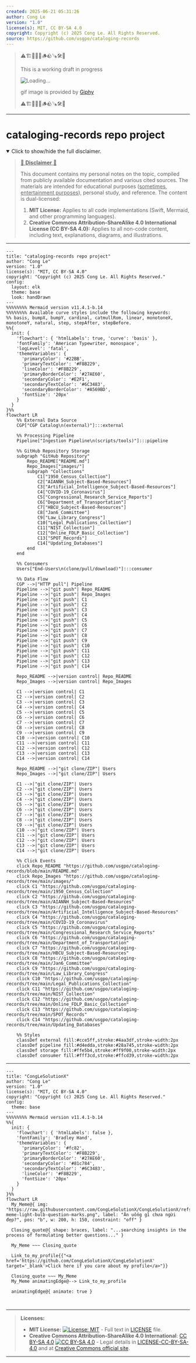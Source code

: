 ```yaml
---
created: 2025-06-21 05:31:26
author: Cong Le
version: "1.0"
license(s): MIT, CC BY-SA 4.0
copyright: Copyright (c) 2025 Cong Le. All Rights Reserved.
source: https://github.com/usgpo/cataloging-records
---
```



> ⚠️🏗️🚧🦺🧱🪵🪨🪚🛠️👷
> 
> This is a working draft in progress
> 
> ![Loading...](https://media2.giphy.com/media/v1.Y2lkPTc5MGI3NjExMXVjejV3dnVjc2o5MXd3eXBvcDR1cHlzbHQ1Z2R6YjY0ZHpmdjJ6OCZlcD12MV9pbnRlcm5hbF9naWZfYnlfaWQmY3Q9Zw/hL9q5k9dk9l0wGd4e0/giphy.gif)
>
> gif image is provided by [Giphy](https://giphy.com)
> 
> ⚠️🏗️🚧🦺🧱🪵🪨🪚🛠️👷


----




# cataloging-records repo project
<details open>
<summary>Click to show/hide the full disclaimer.</summary>
   
> <ins>📢 **Disclaimer** 🚨</ins>
>
> This document contains my personal notes on the topic,
> compiled from publicly available documentation and various cited sources.
> The materials are intended for educational purposes (<ins>sometimes, entertainment purposes</ins>), personal study, and reference.
> The content is dual-licensed:
> 1. **MIT License:** Applies to all code implementations (Swift, Mermaid, and other programming languages).
> 2. **Creative Commons Attribution-ShareAlike 4.0 International License (CC BY-SA 4.0):** Applies to all non-code content, including text, explanations, diagrams, and illustrations.

</details>


----

```mermaid
---
title: "cataloging-records repo project"
author: "Cong Le"
version: "1.0"
license(s): "MIT, CC BY-SA 4.0"
copyright: "Copyright (c) 2025 Cong Le. All Rights Reserved."
config:
  layout: elk
  theme: base
  look: handDrawn
---
%%%%%%%% Mermaid version v11.4.1-b.14
%%%%%%%% Available curve styles include the following keywords:
%% basis, bumpX, bumpY, cardinal, catmullRom, linear, monotoneX, monotoneY, natural, step, stepAfter, stepBefore.
%%{
  init: {
    'flowchart': { 'htmlLabels': true, 'curve': 'basis' },
    'fontFamily': 'American Typewriter, monospace',
    'logLevel': 'fatal',
    'themeVariables': {
      'primaryColor': '#22BB',
      'primaryTextColor': '#F8B229',
      'lineColor': '#F8B229',
      'primaryBorderColor': '#27AE60',
      'secondaryColor': '#E2F1',
      'secondaryTextColor': '#6C3483',
      'secondaryBorderColor': '#A569BD',
      'fontSize': '20px'
    }
  }
}%%
flowchart LR
    %% External Data Source
    CGP["CGP Catalog\n(external)"]:::external

    %% Processing Pipeline
    Pipeline["Ingestion Pipeline\n(scripts/tools)"]:::pipeline

    %% GitHub Repository Storage
    subgraph "GitHub Repository" 
        Repo_README["README.md"] 
        Repo_Images["images/"]
        subgraph "Collections"
            C1["1950_Census_Collection"]
            C2["AIANNH_Subject-Based-Resources"]
            C3["Artificial_Intelligence_Subject-Based-Resources"]
            C4["COVID-19_Coronavirus"]
            C5["Congressional_Research_Service_Reports"]
            C6["Department_of_Transportation"]
            C7["HBCU_Subject-Based-Resources"]
            C8["Jan6_Committee"]
            C9["Law_Library_Congress"]
            C10["Legal_Publications_Collection"]
            C11["NIST_Collection"]
            C12["Online_FDLP_Basic_Collection"]
            C13["SPOT_Records"]
            C14["Updating_Databases"]
        end
    end

    %% Consumers
    Users["End-Users\n(clone/pull/download)"]:::consumer

    %% Data Flow
    CGP -->|"HTTP pull"| Pipeline
    Pipeline -->|"git push"| Repo_README
    Pipeline -->|"git push"| Repo_Images
    Pipeline -->|"git push"| C1
    Pipeline -->|"git push"| C2
    Pipeline -->|"git push"| C3
    Pipeline -->|"git push"| C4
    Pipeline -->|"git push"| C5
    Pipeline -->|"git push"| C6
    Pipeline -->|"git push"| C7
    Pipeline -->|"git push"| C8
    Pipeline -->|"git push"| C9
    Pipeline -->|"git push"| C10
    Pipeline -->|"git push"| C11
    Pipeline -->|"git push"| C12
    Pipeline -->|"git push"| C13
    Pipeline -->|"git push"| C14
    
    Repo_README -->|version control| Repo_README
    Repo_Images -->|version control| Repo_Images
    
    C1 -->|version control| C1
    C2 -->|version control| C2
    C3 -->|version control| C3
    C4 -->|version control| C4
    C5 -->|version control| C5
    C6 -->|version control| C6
    C7 -->|version control| C7
    C8 -->|version control| C8
    C9 -->|version control| C9
    C10 -->|version control| C10
    C11 -->|version control| C11
    C12 -->|version control| C12
    C13 -->|version control| C13
    C14 -->|version control| C14
    
    Repo_README -->|"git clone/ZIP"| Users
    Repo_Images -->|"git clone/ZIP"| Users
    
    C1 -->|"git clone/ZIP"| Users
    C2 -->|"git clone/ZIP"| Users
    C3 -->|"git clone/ZIP"| Users
    C4 -->|"git clone/ZIP"| Users
    C5 -->|"git clone/ZIP"| Users
    C6 -->|"git clone/ZIP"| Users
    C7 -->|"git clone/ZIP"| Users
    C8 -->|"git clone/ZIP"| Users
    C9 -->|"git clone/ZIP"| Users
    C10 -->|"git clone/ZIP"| Users
    C11 -->|"git clone/ZIP"| Users
    C12 -->|"git clone/ZIP"| Users
    C13 -->|"git clone/ZIP"| Users
    C14 -->|"git clone/ZIP"| Users

    %% Click Events
    click Repo_README "https://github.com/usgpo/cataloging-records/blob/main/README.md"
    click Repo_Images "https://github.com/usgpo/cataloging-records/tree/main/images/"
    click C1 "https://github.com/usgpo/cataloging-records/tree/main/1950_Census_Collection"
    click C2 "https://github.com/usgpo/cataloging-records/tree/main/AIANNH_Subject-Based-Resources"
    click C3 "https://github.com/usgpo/cataloging-records/tree/main/Artificial_Intelligence_Subject-Based-Resources"
    click C4 "https://github.com/usgpo/cataloging-records/tree/main/COVID-19_Coronavirus"
    click C5 "https://github.com/usgpo/cataloging-records/tree/main/Congressional_Research_Service_Reports"
    click C6 "https://github.com/usgpo/cataloging-records/tree/main/Department_of_Transportation"
    click C7 "https://github.com/usgpo/cataloging-records/tree/main/HBCU_Subject-Based-Resources"
    click C8 "https://github.com/usgpo/cataloging-records/tree/main/Jan6_Committee"
    click C9 "https://github.com/usgpo/cataloging-records/tree/main/Law_Library_Congress"
    click C10 "https://github.com/usgpo/cataloging-records/tree/main/Legal_Publications_Collection"
    click C11 "https://github.com/usgpo/cataloging-records/tree/main/NIST_Collection"
    click C12 "https://github.com/usgpo/cataloging-records/tree/main/Online_FDLP_Basic_Collection"
    click C13 "https://github.com/usgpo/cataloging-records/tree/main/SPOT_Records"
    click C14 "https://github.com/usgpo/cataloging-records/tree/main/Updating_Databases"

    %% Styles
    classDef external fill:#cce5ff,stroke:#4aa3df,stroke-width:2px
    classDef pipeline fill:#d4edda,stroke:#28a745,stroke-width:2px
    classDef storage fill:#ffe5b4,stroke:#ff9f00,stroke-width:2px
    classDef consumer fill:#fff3cd,stroke:#ffcd39,stroke-width:2px

```

-----

<!-- 
```mermaid
%% Current Mermaid version
info
```  -->


```mermaid
---
title: "CongLeSolutionX"
author: "Cong Le"
version: "1.0"
license(s): "MIT, CC BY-SA 4.0"
copyright: "Copyright (c) 2025 Cong Le. All Rights Reserved."
config:
  theme: base
---
%%%%%%%% Mermaid version v11.4.1-b.14
%%{
  init: {
    'flowchart': { 'htmlLabels': false },
    'fontFamily': 'Bradley Hand',
    'themeVariables': {
      'primaryColor': '#fc82',
      'primaryTextColor': '#F8B229',
      'primaryBorderColor': '#27AE60',
      'secondaryColor': '#81c784',
      'secondaryTextColor': '#6C3483',
      'lineColor': '#F8B229',
      'fontSize': '20px'
    }
  }
}%%
flowchart LR
  My_Meme@{ img: "https://raw.githubusercontent.com/CongLeSolutionX/CongLeSolutionX/refs/heads/main/assets/images/My-meme-light-bulb-question-marks.png", label: "Ăn uống gì chưa ngừi đẹp?", pos: "b", w: 200, h: 150, constraint: "off" }

  Closing_quote@{ shape: braces, label: "...searching insights in the process of formulating better questions..." }
    
  My_Meme ~~~ Closing_quote
    
  Link_to_my_profile{{"<a href='https://github.com/CongLeSolutionX/CongLeSolutionX' target='_blank'>Click here if you care about my profile</a>"}}

  Closing_quote ~~~ My_Meme
  My_Meme animatingEdge@--> Link_to_my_profile
  
  animatingEdge@{ animate: true }



```

---
>**Licenses:**
>
>- **MIT License:**  [![License: MIT](https://img.shields.io/badge/License-MIT-yellow.svg)](LICENSE) - Full text in [LICENSE](LICENSE) file.
>- **Creative Commons Attribution-ShareAlike 4.0 International**: [CC BY-SA 4.0](https://creativecommons.org/licenses/by-sa/4.0/) [![CC BY-SA 4.0](https://licensebuttons.net/l/by-sa/4.0/88x31.png)](https://creativecommons.org/licenses/by-sa/4.0/) - Legal details in [LICENSE-CC-BY-SA-4.0](THE_PAST/LICENSE-CC-BY-SA-4.0) and at [Creative Commons official site](https://creativecommons.org/licenses/by-sa/4.0/).
>
---
